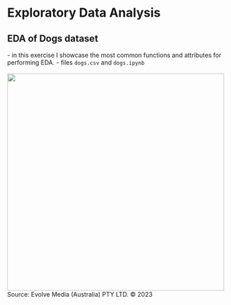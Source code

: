 <h1> Exploratory Data Analysis</h1>

<h2>EDA of Dogs dataset</h2>
- in this exercise I showcase the most common functions and attributes for performing EDA. 
- files <code>dogs.csv</code> and <code>dogs.ipynb</code>
<br> <br>
<img src="https://www.dogtime.com/assets/uploads/2018/10/puppies-cover-1280x720.jpg" width="500"></img>
Source: Evolve Media (Australia) PTY LTD. © 2023

